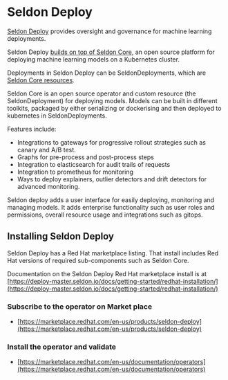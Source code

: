 # Seldon Deploy

[Seldon Deploy](https://deploy.seldon.io) provides oversight and governance for machine learning deployments.

Seldon Deploy [builds on top of Seldon Core](https://deploy.seldon.io/docs/about/), an open source platform for deploying machine learning models on a Kubernetes cluster.

Deployments in Seldon Deploy can be SeldonDeployments, which are [Seldon Core resources](https://docs.seldon.io/en/latest/). 

Seldon Core is an open source operator and custom resource (the SeldonDeployment) for deploying models. Models can be built in different toolkits, packaged by either serializing or dockerising and then deployed to kubernetes in SeldonDeployments.

Features include:

* Integrations to gateways for progressive rollout strategies such as canary and A/B test.
* Graphs for pre-process and post-process steps
* Integration to elasticsearch for audit trails of requests
* Integration to prometheus for monitoring
* Ways to deploy explainers, outlier detectors and drift detectors for advanced monitoring.

Seldon deploy adds a user interface for easily deploying, monitoring and managing models. It adds enterprise functionality such as user roles and permissions, overall resource usage and integrations such as gitops.

## Installing Seldon Deploy

Seldon Deploy has a Red Hat marketplace listing. That install includes Red Hat versions of required sub-components such as Seldon Core.

Documentation on the Seldon Deploy Red Hat marketplace install is at [https://deploy-master.seldon.io/docs/getting-started/redhat-installation/](https://deploy-master.seldon.io/docs/getting-started/redhat-installation/)

### Subscribe to the operator on Market place 
- [https://marketplace.redhat.com/en-us/products/seldon-deploy](https://marketplace.redhat.com/en-us/products/seldon-deploy)
### Install the operator and validate
- [https://marketplace.redhat.com/en-us/documentation/operators](https://marketplace.redhat.com/en-us/documentation/operators)
